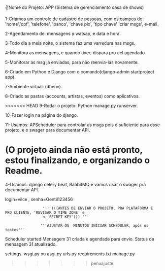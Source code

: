 ✌️Nome do Projeto: APP (Sistema de gerenciamento casa de shows)

1-Criamos um controle de cadastro de pessoas, com os campos de: 
'nome','cpf', 'telefone', 'banco', 'chave pix', 'tipo chave'
'criar msgs', e-mail.

2-Agendamento de: mensagens p watsap, e data e hora.

3-Todo dia a meia noite, o sistema faz uma varredura nas msgs.

4-Monitora as mensagens, e quando tiver; dispara pro cel agendado.

5-Monitorar as msg já enviadas, para não reenvia-las novamente.

6-Criado em Python e Django com o comando(django-admin startproject app).

7-Ambiente virtual: (dhenv).

8-Criado as pastas (accounts, artistas, eventos) como aplicativos.

<<<<<<< HEAD
9-Rodar o projeto: Python manage.py runserver.

10-Fazer login na página do django.

11-Usamos: APScheduler para controlar as msgs pois é suficiente para esse
projeto, e o swager para documentar API.

(O projeto ainda não está pronto, estou finalizando, e organizando o Readme.
=======
4-Usamos: django celery beat, RabbitMQ e vamos usar o swager
pra documentar API.


login=vilce , senha=Gentil123456

 

                     ''' (((ANTES DE ENVIAR O PROJETO, PRA PLATAFORMA E PRO CLIENTE, 'REVISAR O TIME ZONE' e
                     o 'SECRET KEY'))) '''

                    '''AJUSTAR OS  MINUTOS INICIAR SCHEDULER, após os testes'''

 


 

Scheduler started
Mensagem 31 criada e agendada para envio.
Status da mensagem 31 atualizado.


 settings.
 wsgi.py ou asgi.py
 urls.py
 requirements.txt
 manage.py
>>>>>>> penuajuste
